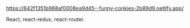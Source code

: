 https://642f1351b988af0008ea9d45--funny-conkies-2b89d9.netlify.app/

React, react-redux, react-router. 
